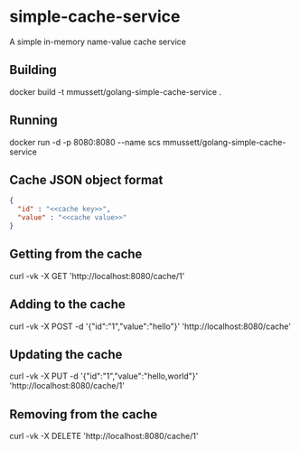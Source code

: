 # simple-cache-service

A simple in-memory name-value cache service

## Building

docker build -t mmussett/golang-simple-cache-service .

## Running

docker run -d -p 8080:8080 --name scs mmussett/golang-simple-cache-service


## Cache JSON object format

```json
{
  "id" : "<<cache key>>",
  "value" : "<<cache value>>"
}
```


## Getting from the cache

curl -vk -X GET 'http://localhost:8080/cache/1'

## Adding to the cache

curl -vk -X POST -d '{"id":"1","value":"hello"}' 'http://localhost:8080/cache'

## Updating the cache

curl -vk -X PUT -d '{"id":"1","value":"hello,world"}' 'http://localhost:8080/cache/1'

## Removing from the cache

curl -vk -X DELETE 'http://localhost:8080/cache/1'



